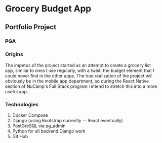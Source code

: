 # **Grocery Budget App**

## Portfolio Project

### PGA

### Origins
The impetus of the project started as an attempt to create a grocery list app, similar to ones I use regularly, with a twist: the budget element that I could never find in the other apps. The true realization of the project will obviously be in the mobile app department, so during the React Native section of NuCamp's Full Stack program I intend to stretch this into a more useful app.

### Technologies
1. Docker Compose
2. Django (using Bootstrap currently -- React eventually)
3. PostGreSQL via pg_admin
4. Python for all backend Django work
5. Git Hub

